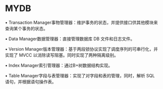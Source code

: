 # MYDB

•	Transaction Manager事物管理器：维护事务的状态，并提供接口供其他模块来查询某个事务的状态。

•	Data Manager数据管理器：直接管理数据库 DB 文件和日志文件。

•	Version Manager版本管理器：基于两段锁协议实现了调度序列的可串行化，并实现了 MVCC 以消除读写阻塞。同时实现了两种隔离级别。

•	Index Manager索引管理器：通过B+树数据结构实现。

•	Table Manager字段与表管理器：实现了对字段和表的管理，同时，解析 SQL 语句，并根据语句操作表。


